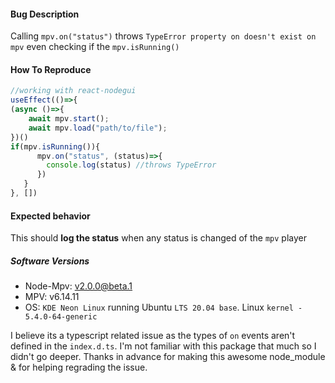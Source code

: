 #### Bug Description
Calling `mpv.on("status")` throws `TypeError property on doesn't exist on mpv` even checking if the `mpv.isRunning()`

#### How To Reproduce
```ts
//working with react-nodegui
useEffect(()=>{
(async ()=>{
    await mpv.start();
    await mpv.load("path/to/file");
})()
if(mpv.isRunning()){
      mpv.on("status", (status)=>{
        console.log(status) //throws TypeError
      })
   }
}, [])
```

#### Expected behavior
This should **log the status** when any status is changed of the `mpv` player


##### Software Versions
 - Node-Mpv: v2.0.0@beta.1
 - MPV: v6.14.11
 - OS: `KDE Neon Linux` running Ubuntu `LTS 20.04 base`. Linux `kernel - 5.4.0-64-generic`

I believe its a typescript related issue as the types of `on` events aren't defined in the `index.d.ts`. I'm not familiar with this package that much so I didn't go deeper. Thanks in advance for making this awesome node_module & for helping regrading the issue. 